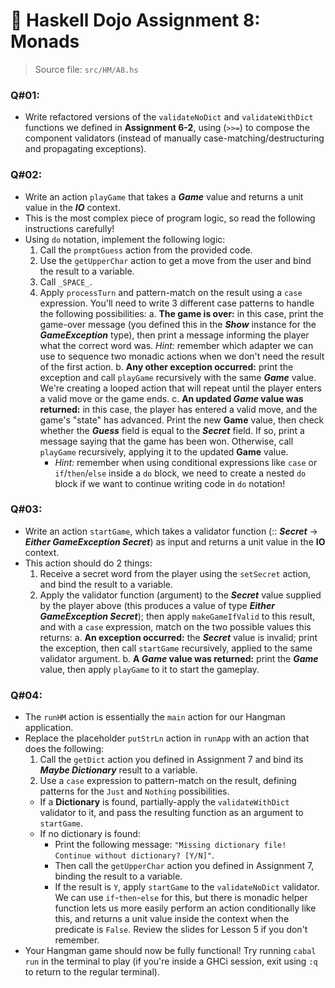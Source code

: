 # 🥷 **Haskell Dojo Assignment 8: Monads**

>Source file: `src/HM/A8.hs`

### **Q#01**:
  * Write refactored versions of the `validateNoDict` and `validateWithDict` functions we defined in **Assignment 6-2**, using (`>>=`) to compose the component validators (instead of manually case-matching/destructuring and propagating exceptions).

### **Q#02**:
  * Write an action `playGame` that takes a ***Game*** value and returns a unit value in the ***IO*** context.
  * This is the most complex piece of program logic, so read the following instructions carefully!
  * Using `do` notation, implement the following logic:
    1. Call the `promptGuess` action from the provided code.
    2. Use the `getUpperChar` action to get a move from the user and bind the result to a variable.
    3. Call `_SPACE_`.
    4. Apply `processTurn` and pattern-match on the result using a `case` expression. You'll need to write 3 different case patterns to handle the following possibilities:
      a. **The game is over:** in this case, print the game-over message (you defined this in the ***Show*** instance for the ***GameException*** type), then print a message informing the player what the correct word was. *Hint:* remember which adapter we can use to sequence two monadic actions when we don't need the result of the first action.
      b. **Any other exception occurred:** print the exception and call `playGame` recursively with the same ***Game*** value. We're creating a looped action that will repeat until the player enters a valid move or the game ends.
      c. **An updated *Game* value was returned:** in this case, the player has entered a valid move, and the game's "state" has advanced. Print the new **Game** value, then check whether the ***Guess*** field is equal to the ***Secret*** field. If so, print a message saying that the game has been won. Otherwise, call `playGame` recursively, applying it to the updated **Game** value.
        * *Hint:* remember when using conditional expressions like `case` or `if`/`then`/`else` inside a `do` block, we need to create a nested `do` block if we want to continue writing code in `do` notation!

### **Q#03:**
  * Write an action `startGame`, which takes a validator function (:: ***Secret*** -> ***Either GameException Secret***) as input and returns a unit value in the **IO** context.
  * This action should do 2 things:
    1. Receive a secret word from the player using the `setSecret` action, and bind the result to a variable.
    2. Apply the validator function (argument) to the ***Secret*** value supplied by the player above (this produces a value of type ***Either GameException Secret***); then apply `makeGameIfValid` to this result, and with a `case` expression, match on the two possible values this returns:
      a. **An exception occurred:** the ***Secret*** value is invalid; print the exception, then call `startGame` recursively, applied to the same validator argument.
      b. **A *Game* value was returned:** print the ***Game*** value, then apply `playGame` to it to start the gameplay.

### **Q#04:**
  * The `runHM` action is essentially the `main` action for our Hangman application.
  * Replace the placeholder `putStrLn` action in `runApp` with an action that does the following:
    1. Call the `getDict` action you defined in Assignment 7 and bind its ***Maybe Dictionary*** result to a variable.
    2. Use a `case` expression to pattern-match on the result, defining patterns for the `Just` and `Nothing` possibilities.
      * If a **Dictionary** is found, partially-apply the `validateWithDict` validator to it, and pass the resulting function as an argument to `startGame`.
      * If no dictionary is found:
        * Print the following message: `"Missing dictionary file! Continue without dictionary? [Y/N]"`.
        * Then call the `getUpperChar` action you defined in Assignment 7, binding the result to a variable.
        * If the result is `Y`, apply `startGame` to the `validateNoDict` validator. We can use `if`-`then`-`else` for this, but there is monadic helper function lets us more easily perform an action conditionally like this, and returns a unit value inside the context when the predicate is `False`. Review the slides for Lesson 5 if you don't remember.
  * Your Hangman game should now be fully functional! Try running `cabal run` in the terminal to play (if you're inside a GHCi session, exit using `:q` to return to the regular terminal).